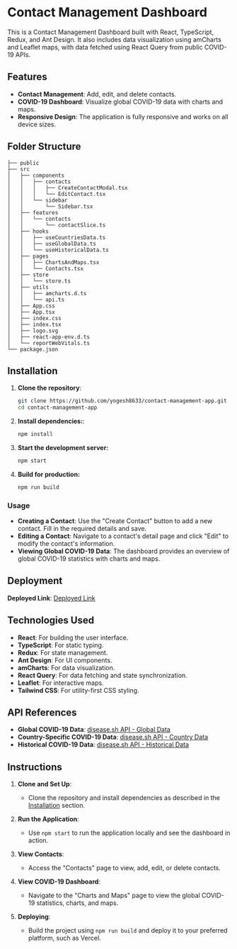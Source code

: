# Contact Management Dashboard

This is a Contact Management Dashboard built with React, TypeScript, Redux, and Ant Design. It also includes data visualization using amCharts and Leaflet maps, with data fetched using React Query from public COVID-19 APIs.

## Features

- **Contact Management**: Add, edit, and delete contacts.
- **COVID-19 Dashboard**: Visualize global COVID-19 data with charts and maps.
- **Responsive Design**: The application is fully responsive and works on all device sizes.

## Folder Structure

```plaintext
├── public
├── src
│   ├── components
│   │   ├── contacts
│   │   │   ├── CreateContactModal.tsx
│   │   │   └── EditContact.tsx
│   │   └── sidebar
│   │       └── Sidebar.tsx
│   ├── features
│   │   └── contacts
│   │       └── contactSlice.ts
│   ├── hooks
│   │   ├── useCountriesData.ts
│   │   ├── useGlobalData.ts
│   │   └── useHistoricalData.ts
│   ├── pages
│   │   ├── ChartsAndMaps.tsx
│   │   └── Contacts.tsx
│   ├── store
│   │   └── store.ts
│   ├── utils
│   │   ├── amcharts.d.ts
│   │   └── api.ts
│   ├── App.css
│   ├── App.tsx
│   ├── index.css
│   ├── index.tsx
│   ├── logo.svg
│   ├── react-app-env.d.ts
│   └── reportWebVitals.ts
└── package.json
```

## Installation

1. **Clone the repository**:
   ```bash
   git clone https://github.com/yogesh8633/contact-management-app.git
   cd contact-management-app
2. **Install dependencies:**:
    ```bash
   npm install
3. **Start the development server:**
    ```bash
    npm start
4.  **Build for production:**
    ```bash
    npm run build


### Usage

- **Creating a Contact**: Use the "Create Contact" button to add a new contact. Fill in the required details and save.
- **Editing a Contact**: Navigate to a contact's detail page and click "Edit" to modify the contact's information.
- **Viewing Global COVID-19 Data**: The dashboard provides an overview of global COVID-19 statistics with charts and maps.

## Deployment
**Deployed Link**: [Deployed Link](#https://contact-management-app-kappa-silk.vercel.app)

## Technologies Used

- **React**: For building the user interface.
- **TypeScript**: For static typing.
- **Redux**: For state management.
- **Ant Design**: For UI components.
- **amCharts**: For data visualization.
- **React Query**: For data fetching and state synchronization.
- **Leaflet**: For interactive maps.
- **Tailwind CSS**: For utility-first CSS styling.

## API References

- **Global COVID-19 Data**: [disease.sh API - Global Data](https://disease.sh/v3/covid-19/all)
- **Country-Specific COVID-19 Data**: [disease.sh API - Country Data](https://disease.sh/v3/covid-19/countries)
- **Historical COVID-19 Data**: [disease.sh API - Historical Data](https://disease.sh/v3/covid-19/historical/all?lastdays=all)

## Instructions

1. **Clone and Set Up**:
   - Clone the repository and install dependencies as described in the [Installation](#installation) section.

2. **Run the Application**:
   - Use `npm start` to run the application locally and see the dashboard in action.

3. **View Contacts**:
   - Access the "Contacts" page to view, add, edit, or delete contacts.

4. **View COVID-19 Dashboard**:
   - Navigate to the "Charts and Maps" page to view the global COVID-19 statistics, charts, and maps.

5. **Deploying**:
   - Build the project using `npm run build` and deploy it to your preferred platform, such as Vercel.


